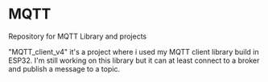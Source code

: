 # MQTT
Repository for MQTT Library and projects

"MQTT_client_v4" it's a project where i used my MQTT client library build in ESP32.
I'm still working on this library but it can at least connect to a broker and publish a message to a topic.
